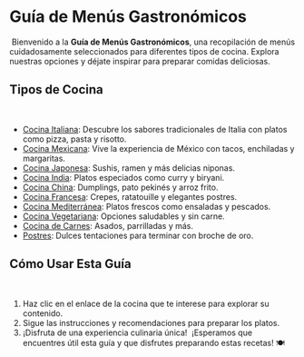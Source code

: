 # Guía de Menús Gastronómicos
​
Bienvenido a la **Guía de Menús Gastronómicos**, una recopilación de menús cuidadosamente seleccionados para diferentes tipos de cocina. Explora nuestras opciones y déjate inspirar para preparar comidas deliciosas.
​
## Tipos de Cocina
​
- [Cocina Italiana](guiaDeMenus/Italiana.md): Descubre los sabores tradicionales de Italia con platos como pizza, pasta y risotto.
- [Cocina Mexicana](guiaDeMenus/Mexicana.md): Vive la experiencia de México con tacos, enchiladas y margaritas.
- [Cocina Japonesa](guiaDeMenus/Japonesa.md): Sushis, ramen y más delicias niponas.
- [Cocina India](guiaDeMenus/India.md): Platos especiados como curry y biryani.
- [Cocina China](guiaDeMenus/China.md): Dumplings, pato pekinés y arroz frito.
- [Cocina Francesa](guiaDeMenus/Francesa.md): Crepes, ratatouille y elegantes postres.
- [Cocina Mediterránea](guiaDeMenus/Mediterranea.md): Platos frescos como ensaladas y pescados.
- [Cocina Vegetariana](guiaDeMenus/Vegetariana.md): Opciones saludables y sin carne.
- [Cocina de Carnes](guiaDeMenus/Carnes.md): Asados, parrilladas y más.
- [Postres](guiaDeMenus/Postres.md): Dulces tentaciones para terminar con broche de oro.
​
## Cómo Usar Esta Guía
​
1. Haz clic en el enlace de la cocina que te interese para explorar su contenido.
2. Sigue las instrucciones y recomendaciones para preparar los platos.
3. ¡Disfruta de una experiencia culinaria única!
​
¡Esperamos que encuentres útil esta guía y que disfrutes preparando estas recetas! 🍽️